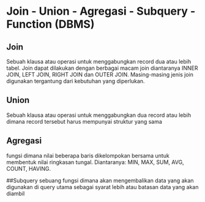 # Join - Union - Agregasi - Subquery - Function (DBMS)

## Join
Sebuah klausa atau operasi untuk menggabungkan record dua atau lebih tabel. Join dapat dilakukan dengan berbagai macam join diantaranya INNER JOIN, LEFT JOIN, RIGHT JOIN dan OUTER JOIN. Masing-masing jenis join digunakan tergantung dari kebutuhan yang diperlukan.

## Union
Sebuah klausa atau operasi untuk menggabungkan dua record atau lebih dimana record tersebut harus mempunyai struktur yang sama

## Agregasi
fungsi dimana nilai beberapa baris dikelompokan bersama untuk membentuk nilai ringkasan tungal. Diantaranya: MIN, MAX, SUM, AVG, COUNT, HAVING.

##Subquery
sebuang fungsi dimana akan mengembalikan data yang akan digunakan di query utama sebagai syarat lebih atau batasan data yang akan diambil
